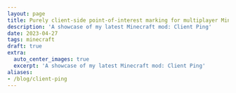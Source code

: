 ```yaml
---
layout: page
title: Purely client-side point-of-interest marking for multiplayer Minecraft
description: 'A showcase of my latest Minecraft mod: Client Ping'
date: 2023-04-27
tags: minecraft
draft: true
extra:
  auto_center_images: true
  excerpt: 'A showcase of my latest Minecraft mod: Client Ping'
aliases:
- /blog/client-ping
---
```

